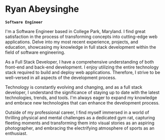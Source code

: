 # Ryan Abeysinghe

**`Software Engineer`**

I'm a Software Engineer based in College Park, Maryland. I find great satisfaction in the process of transforming concepts into cutting-edge web applications.
Delve into my most recent experience, projects, and education, showcasing my knowledge in full stack development within the field of software engineering.

As a Full Stack Developer, I have a comprehensive understanding of both front-end and back-end development. I enjoy utilizing the entire technology stack required to build and deploy web applications. Therefore, I strive to be well-versed in all aspects of the development process.

Technology is constantly evolving and changing, and as a full stack developer, I understand the significance of staying up to date with the latest technologies, trends, and tools. I'm always eager to expand my knowledge and embrace new technologies that can enhance the development process.

Outside of my professional career, I find myself immersed in a world of thrilling physical and mental challenges as a dedicated gym rat, capturing fleeting moments and transforming them into visual stories as an aspiring photographer, and embracing the electrifying atmosphere of sports as an enthusiast.

<!--
**ryanabeysinghe/ryanabeysinghe** is a ✨ _special_ ✨ repository because its `README.md` (this file) appears on your GitHub profile.

Here are some ideas to get you started:

- 🔭 I’m currently working on ...
- 🌱 I’m currently learning ...
- 👯 I’m looking to collaborate on ...
- 🤔 I’m looking for help with ...
- 💬 Ask me about ...
- 📫 How to reach me: ...
- 😄 Pronouns: ...
- ⚡ Fun fact: ...
-->
